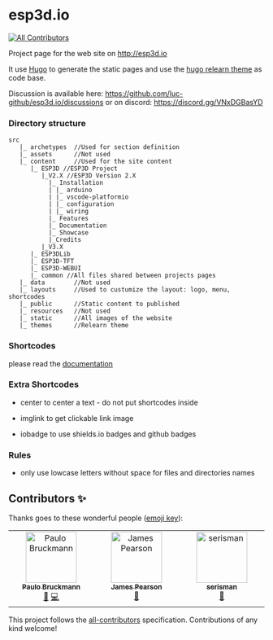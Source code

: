 # esp3d.io
<!-- ALL-CONTRIBUTORS-BADGE:START - Do not remove or modify this section -->
[![All Contributors](https://img.shields.io/badge/all_contributors-3-orange.svg?style=flat-square)](#contributors-)
<!-- ALL-CONTRIBUTORS-BADGE:END -->
Project page for the web site on http://esp3d.io

It use [Hugo](https://gohugo.io/) to generate the static pages and use the [hugo relearn theme](https://mcshelby.github.io/hugo-theme-relearn/) as code base.

Discussion is available here: https://github.com/luc-github/esp3d.io/discussions or on discord: https://discord.gg/VNxDGBasYD

### Directory structure
```
src
   |_ archetypes  //Used for section definition
   |_ assets      //Not used
   |_ content     //Used for the site content
      |_ ESP3D //ESP3D Project
         |_V2.X //ESP3D Version 2.X
           |_ Installation
           | |_ arduino
           | |_ vscode-platformio
           | |_ configuration
           | |_ wiring
           |_ Features
           |_ Documentation
           |_ Showcase
           |_Credits
         |_V3.X
      |_ ESP3DLib
      |_ ESP3D-TFT
      |_ ESP3D-WEBUI
      |_ common //All files shared between projects pages
   |_ data        //Not used
   |_ layouts     //Used to custumize the layout: logo, menu, shortcodes
   |_ public      //Static content to published
   |_ resources   //Not used
   |_ static      //All images of the website
   |_ themes      //Relearn theme
```

### Shortcodes

please read the [documentation](https://mcshelby.github.io/hugo-theme-relearn/)

### Extra Shortcodes
* center
to center a text - do not put shortcodes inside

* imglink
to get clickable link image

* iobadge
to use shields.io badges and github badges

### Rules
* only use lowcase letters without space for files and directories names 

## Contributors ✨

Thanks goes to these wonderful people ([emoji key](https://allcontributors.org/docs/en/emoji-key)):

<!-- ALL-CONTRIBUTORS-LIST:START - Do not remove or modify this section -->
<!-- prettier-ignore-start -->
<!-- markdownlint-disable -->
<table>
  <tbody>
    <tr>
      <td align="center" valign="top" width="14.28%"><a href="http://dev76.org"><img src="https://avatars.githubusercontent.com/u/222385?v=4?s=100" width="100px;" alt="Paulo Bruckmann"/><br /><sub><b>Paulo Bruckmann</b></sub></a><br /><a href="#ideas-peekpt" title="Ideas, Planning, & Feedback">🤔</a> <a href="https://github.com/luc-github/esp3d.io/commits?author=peekpt" title="Code">💻</a></td>
      <td align="center" valign="top" width="14.28%"><a href="https://github.com/jamespearson04"><img src="https://avatars.githubusercontent.com/u/26628667?v=4?s=100" width="100px;" alt="James Pearson"/><br /><sub><b>James Pearson</b></sub></a><br /><a href="https://github.com/luc-github/esp3d.io/commits?author=jamespearson04" title="Documentation">📖</a></td>
      <td align="center" valign="top" width="14.28%"><a href="https://github.com/serisman"><img src="https://avatars.githubusercontent.com/u/670207?v=4?s=100" width="100px;" alt="serisman"/><br /><sub><b>serisman</b></sub></a><br /><a href="https://github.com/luc-github/esp3d.io/commits?author=serisman" title="Documentation">📖</a></td>
    </tr>
  </tbody>
</table>

<!-- markdownlint-restore -->
<!-- prettier-ignore-end -->

<!-- ALL-CONTRIBUTORS-LIST:END -->

This project follows the [all-contributors](https://github.com/all-contributors/all-contributors) specification. Contributions of any kind welcome!